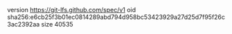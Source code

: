 version https://git-lfs.github.com/spec/v1
oid sha256:e6cb25f3b01ec0814289abd794d958bc53423929a27d25d7f95f26c3ac2392aa
size 40535
